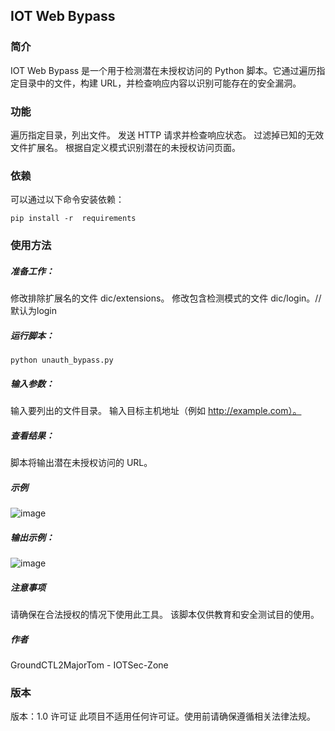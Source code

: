 ## IOT Web Bypass

### 简介

IOT Web Bypass 是一个用于检测潜在未授权访问的 Python 脚本。它通过遍历指定目录中的文件，构建 URL，并检查响应内容以识别可能存在的安全漏洞。

### 功能

遍历指定目录，列出文件。
发送 HTTP 请求并检查响应状态。
过滤掉已知的无效文件扩展名。
根据自定义模式识别潜在的未授权访问页面。

### 依赖


可以通过以下命令安装依赖：

```
pip install -r  requirements
```

### 使用方法

##### 准备工作：

修改排除扩展名的文件 dic/extensions。
修改包含检测模式的文件 dic/login。//默认为login

##### 运行脚本：

```
python unauth_bypass.py
```

##### 输入参数：

输入要列出的文件目录。
输入目标主机地址（例如 http://example.com）。

##### 查看结果：

脚本将输出潜在未授权访问的 URL。

##### 示例


![image](https://github.com/user-attachments/assets/55ed45ab-ad3a-4c55-9771-1f73dd4fea0e)


##### 输出示例：


![image](https://github.com/user-attachments/assets/a21c8d93-281f-43b2-9c4b-e18c332ed3b8)


##### 注意事项

请确保在合法授权的情况下使用此工具。
该脚本仅供教育和安全测试目的使用。

##### 作者

GroundCTL2MajorTom - IOTSec-Zone

### 版本

版本：1.0
许可证
此项目不适用任何许可证。使用前请确保遵循相关法律法规。
